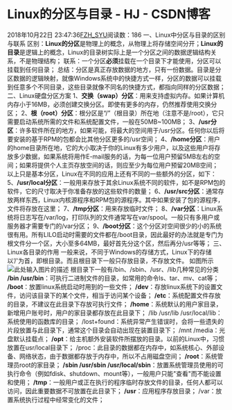 # Linux的分区与目录 - HJ - CSDN博客
2018年10月22日 23:47:36[FZH_SYU](https://me.csdn.net/feizaoSYUACM)阅读数：186
一、Linux中分区与目录的区别与联系
区别：**Linux的分区**是物理上的概念，从物理上将存储空间分开；**Linux的目录**是逻辑上的概念，Linux的目录树实际上是一个分区之间的数据逻辑结构关系，不是物理结构；
联系：一个分区**必须**挂载在一个目录下才能使用，分区可以挂载到任何目录；
总结：分区是真正存放数据的地方，只有一份数据。目录是分区数据的逻辑映射，就像Windows系统中的快捷方式一样，分区的数据可以挂载到任意多个不同目录，这些目录就像不同名的快捷方式，都指向同样的分区数据；
二、Linux硬盘分区方案
1、**交换（swap）分区**：用来支持虚拟内存。如果计算机内存小于16MB，必须创建交换分区。即使有更多的内存，仍然推荐使用交换分区；
2、**根（root）分区**：根分区是“/”（根目录）所在地（注意不是/root），它只需要启动系统所需的文件和系统配置文件，一般在50MB~100MB；
3、**/usr分区**：许多软件所在的地方，如果可能，将最大的空间用于/usr分区。任何你以后将要安装的基于RPM的包都会比其他分区更多的/usr空间；
4、**/home分区**：用户的home目录所在地，它的大小取决于你的Linux有多少用户，以及这些用户将存放多少数据，如果系统将用作E-mail服务的话，为每一位用户预留5MB左右的空间；如果将提供个人主页存放空间的话，则应至少为每位用户预留20MB空间；
以上只是基本分区，Linux在不同的应用上还有不同的一些额外的分区，如下：
5、**/usr/local分区**：一般用来存放于其余Linux系统不同的软件，如不是RPM包的软件，它的尺寸取决于你准备存放的这些软件的数量；
6、**/usr/src分区**：通常存放两样东西，Linux内核源程序和RPM包的源程序。其中如果安装了包的源程序，文件将存放在这里；
7、**/tmp分区**：用来存放临时文件；
8、**/var分区**：Linux系统将日志写在/var/log，打印队列的文件通常写在var/spool。一般只有多用户或服务器才需要专门的/var分区；
9、**/boot分区**：这个分区对空间很少的小的系统很有用。所有LILO启动时需要的文件都在/boot目录，因此最好的办法就是专门为根文件分一个区，大小至多64MB，最好首先分这个区，然后再分/usr等等；
三、Linux各目录的作用
一般来说，不同于Windows的存储方式，Linux下的存储以’/'为首，即根目录。而且根目录下一般只存放目录，不存放文件。
如图所示
![此处输入图片的描述](http://ww3.sinaimg.cn/mw690/78f9859egw1etbt8f77f2j20io0bsgm4.jpg)
根目录下一般有/bin、/sbin、/usr、/lib几种常见的分类
**/bin /usr/bin**：可执行二进制文件的目录，如常用的命令ls、tar、mv、cat等；
**/boot**：放置linux系统启动时用到的一些文件；
**/dev**：存放linux系统下的设置文件，访问该目录下的某个文件，相当于访问某个设备；
**/etc**：系统配置文件存放的目录，不建议在此目录下存放可执行文件；
**/home**：系统默认的用户家目录，新增用户账号时，用户的家目录都存放在此目录下；
/lib /usr/lib /usr/local/lib：系统使用的函数库的目录；
/lost+found：系统异常产生错误时，会将一些遗失的片段放置与此目录下，通常这个目录会自动出现在装置目录下；
/mnt /media：光盘默认挂载点；
**/opt**：给主机额外安装软件所摆放的目录。以前的Linux中，习惯放置在usr/local目录下；
/proc：此目录的数据都在内存中，如系统核心、外部设备、网络状态，由于数据都存放于内存中，所以不占用磁盘空间；
**/root**：系统管理员root的家目录；
**/sbin /usr/sbin /usr/local/sbin**：放置系统管理员使用的可执行命令（例如fdisk、shutdown、mount等），一般用户只能"查看"而不能设置和使用；
**/tmp**：一般用户或正在执行的程序临时存放文件的目录，任何人都可以访问，因此重要数据不可放置在此目录下；
**/usr**：应用程序存放目录；
/var：放置系统执行过程中经常变化的文件；
